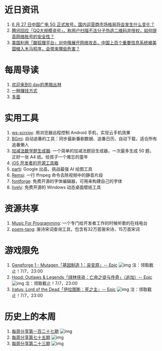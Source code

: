 # 近日资讯

1. [6 月 27 日中国广电 5G 正式放号，国内运营商市场格局将会发生什么变化？](https://www.zhihu.com/question/540012701)
2. [腾讯回应「QQ大规模盗号」，称用户扫描不法分子伪造二维码并授权，如何提高网络账号的安全性？](https://www.zhihu.com/question/540068909)
3. [美国利用「酸狐狸平台」对中俄展开网络攻击，中国上百个重要信息系统被美国植入木马程序，会带来哪些危害？](https://www.zhihu.com/question/540517726)

# 每周导读

1. [欢迎来到0 day的黑暗丛林](https://mp.weixin.qq.com/s/SzIvYJkuzYon3lTsT_ucaQ)
2. [一种赚钱方式](https://mp.weixin.qq.com/s/Wa8lXEquXyarO9-Hfinsyg)
3. [多面](https://mp.weixin.qq.com/s/zUJ71tDztPbqXhLNC87oQQ)

# 实用工具

1. [ws-scrcpy](https://github.com/NetrisTV/ws-scrcpy): 用浏览器远程控制 Android 手机，实现云手机效果
2. [BGmi](https://github.com/BGmi/BGmi): 自动追番的工具：同步最新番剧数据、追番日历、自动下载，适合所有追番懒人
3. [加减法数学题生成器](https://github.com/NMTuan/maths): 一个简单的加减法题目生成器，一次最多生成 50 题，正好一张 A4 纸。给孩子一个难忘的童年
4. [iOS 开发者的开源工具箱](https://www.oss.wiki/)
5. [parti](https://github.com/google-research/parti): Google 出品，挑战最强 AI 绘图工具
6. [Remsi](https://github.com/bambax/Remsi): 一行 ffmpeg 命令去除视频中的静音片段
7. [fontforge](https://github.com/fontforge/fontforge): 免费开源的字体编辑器，可用来构建自己的字体
8. [lively](https://github.com/rocksdanister/lively): 免费开源的 Windows 动态桌面壁纸工具

# 资源共享

1. [Music For Programming](https://musicforprogramming.net/latest/): 一个专门给开发者工作的时候听歌的在线电台
2. [poem-tang](https://2dogz.cn/tool/poem-tang/): 唐诗宋词查询工具，包含有32万首唐宋诗，15万首宋词 

# 游戏限免

1. [Geneforge 1 - Mutagen「基因制造 1：突变原」-- Epic](https://store.epicgames.com/p/geneforge-1-mutagen)
![img](http://mmbiz.qpic.cn/sz_mmbiz_png/pDARXZuibAKRYb281ZDC6ibCryX2EKxSr9OPFzvG888zeTicwsiaLO5lcbn9IfIjrzjFwYADb0VRvZCMBDRabx8MbQ/0?wx_fmt=png)
注：领取截止！7/7，23:00
2. [Hood: Outlaws & Legends「绿林侠盗：亡命之徒与传奇」（追加）-- Epic](https://store.epicgames.com/p/hood-outlaws-and-legends)
![img](http://mmbiz.qpic.cn/sz_mmbiz_png/pDARXZuibAKRYb281ZDC6ibCryX2EKxSr9We4n1PAdgVtOibcpyBV48XDyfGpocb3XyylmH4x4Ywq1f45SiayvMWZQ/0?wx_fmt=png)
注：领取截止！7/7，23:00
3. [Iratus: Lord of the Dead「伊拉图斯：死之主」-- Epic](https://store.epicgames.com/p/iratus-d0e5ba)
![img](http://mmbiz.qpic.cn/sz_mmbiz_png/pDARXZuibAKRYb281ZDC6ibCryX2EKxSr93PKI5ZBuOzhLmAp8BeoFHkj0Zk6gia9UASjEsBia9XJE31AkGIFLEv6w/0?wx_fmt=png)
注：领取截止！7/7，23:00

# 历史上的本周

1. [每周分享第一百二十七期](https://mp.weixin.qq.com/s/1Gty7MCmG2J5SSmmfVhNCw)
![img](https://mmbiz.qpic.cn/sz_mmbiz_jpg/pDARXZuibAKSFF6jGJYtKMpmd5rFFibcwfOf1KuknRulUJZ0CMeXic16WGqp1ftkicRHZhbAziasIVU3l9uHj9fXdEA/640?wx_fmt=jpeg&wxfrom=5&wx_lazy=1&wx_co=1)
2. [每周分享第七十五期](https://mp.weixin.qq.com/s/W9zWPq-x5O2kE-3UWtf1nw)
![img](https://mmbiz.qpic.cn/sz_mmbiz_jpg/pDARXZuibAKQmXPSJriaJnjtTE9iaBad1A7icBy29JlAsxiageFn4ucNfxpZEVS7ITe5cRQAd9koQyFGsKFnhfExVNQ/640?wx_fmt=jpeg&wxfrom=5&wx_lazy=1&wx_co=1)
3. [每周分享第二十三期](https://mp.weixin.qq.com/s/S7VhADVagcQhyogldZdv8A)
![img](https://mmbiz.qpic.cn/mmbiz_png/pDARXZuibAKRGMQNUscZVXLlOnG4lak3YOEeULJP0cia6OfglMduwzuXJicf0tFYwho6mriaaVGvCljMKvqczOiaXeg/640?wx_fmt=png&wxfrom=5&wx_lazy=1&wx_co=1)

